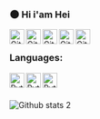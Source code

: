 ### 🌑 Hi i'am Hei


[<img align="left" alt="GitHub" width="26px" src="https://cdn.discordapp.com/attachments/852588941467320330/893178499593043979/1384028.png" />][Youtube]
[<img align="left" alt="GitHub" width="26px" src="https://cdn.discordapp.com/attachments/852588941467320330/893178383251427358/49440.png" />][Pinterest]
[<img align="left" alt="GitHub" width="26px" src="https://cdn.discordapp.com/attachments/852588941467320330/893178119488438302/1384019.png" />][Reddit]
[<img align="left" alt="GitHub" width="26px" src="https://cdn.discordapp.com/attachments/852588941467320330/893177916236656660/733609.png" />][github]
[<img align="left" alt="GitHub" width="26px" src="https://cdn.discordapp.com/attachments/852588941467320330/893177406767124490/1384031.png" />][instagram]
<br />

[Youtube]: https://www.youtube.com/channel/UCpF1oTbjTcTsOiYZZTOuAcQ
[Pinterest]: https://tr.pinterest.com/HeiFi0/
[Reddit]: https://www.reddit.com/user/HeiFi0
[github]: https://github.com/Hei-Fi
[instagram]: https://instagram.com/heifi_

### Languages:
[<img align="left" alt="Python" width="26px" src="https://cdn.discordapp.com/attachments/852588941467320330/893178692048658432/28884.png" />][python]
[<img align="left" alt="Python" width="26px" src="https://cdn.discordapp.com/attachments/852588941467320330/893178806649618442/136489.png" />][javascript]
[<img align="left" alt="Python" width="26px" src="https://cdn.discordapp.com/attachments/852588941467320330/893179365188317264/136487.png" />][html]
<br />

[python]: https://www.python.org/
[javascript]: https://www.javascript.com/
[html]: https://www.javascript.com/
<br />
![Github stats 2](https://github-readme-stats.vercel.app/api?username=heivile&show_icons=true&theme=radical)
<br />

